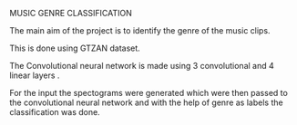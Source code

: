 MUSIC GENRE CLASSIFICATION


The main aim of the project is to identify the genre of the music clips.

This is done using GTZAN dataset.

The Convolutional neural network is made using 3 convolutional and 4 linear layers .

For the input the spectograms were generated which were then passed to the convolutional neural network and with the help of genre as labels the classification was done.
